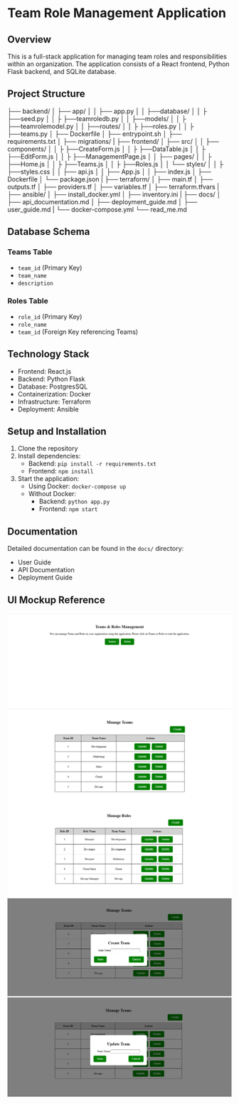 # Team Role Management Application

## Overview
This is a full-stack application for managing team roles and responsibilities within an organization. The application consists of a React frontend, Python Flask backend, and SQLite database.

## Project Structure
├── backend/ 
│ ├── app/ 
│ │ ├── app.py 
│ │ ├──database/
│ │ ├ ├──seed.py
│ │ ├ ├──teamroledb.py
│ │ ├──models/
│ │ ├ ├──teamrolemodel.py
│ │ ├──routes/
│ │ ├ ├──roles.py
│ │ ├ ├──teams.py
│ ├──  Dockerfile 
│ ├── entrypoint.sh
│ ├── requirements.txt
│ ├── migrations/ 
|
├── frontend/ 
│ ├── src/ 
│ │ ├── components/ 
│ │ ├ ├──CreateForm.js
│ │ ├ ├──DataTable.js
│ │ ├ ├──EditForm.js
│ │ ├ ├──ManagementPage.js
│ │ ├── pages/ 
│ │ ├ ├──Home.js
│ │ ├ ├──Teams.js
│ │ ├ ├──Roles.js
│ │ └── styles/ 
│ │ ├ ├──styles.css
│ │ ├── api.js
│ │ ├── App.js
│ │ ├── index.js
│ ├── Dockerfile 
│ └── package.json 
|
├── terraform/ 
│ ├── main.tf
│ ├── outputs.tf
│ ├── providers.tf
│ ├── variables.tf
│ ├── terraform.tfvars
|
├── ansible/ 
│ ├── install_docker.yml
│ ├── inventory.ini
|
├── docs/ 
│ ├── api_documentation.md
│ ├── deployment_guide.md
│ ├── user_guide.md
|
└── docker-compose.yml
└── read_me.md

## Database Schema

### Teams Table
- `team_id` (Primary Key)
- `team_name`
- `description`

### Roles Table
- `role_id` (Primary Key)
- `role_name`
- `team_id` (Foreign Key referencing Teams)

## Technology Stack
- Frontend: React.js
- Backend: Python Flask
- Database: PostgresSQL
- Containerization: Docker
- Infrastructure: Terraform
- Deployment: Ansible

## Setup and Installation
1. Clone the repository
2. Install dependencies:
   - Backend: `pip install -r requirements.txt`
   - Frontend: `npm install`
3. Start the application:
   - Using Docker: `docker-compose up`
   - Without Docker:
     - Backend: `python app.py`
     - Frontend: `npm start`

## Documentation
Detailed documentation can be found in the `docs/` directory:
- User Guide
- API Documentation
- Deployment Guide

## UI Mockup Reference
![Home Page](UIMockups/HomePage.png)
![Teams Page](UIMockups/TeamsPage.png)
![Roles Page](UIMockups/RolesPage.png)
![Create Mockup](UIMockups/CreateMockup.png)
![Update Mockup](UIMockups/UpdateMockUp.png)